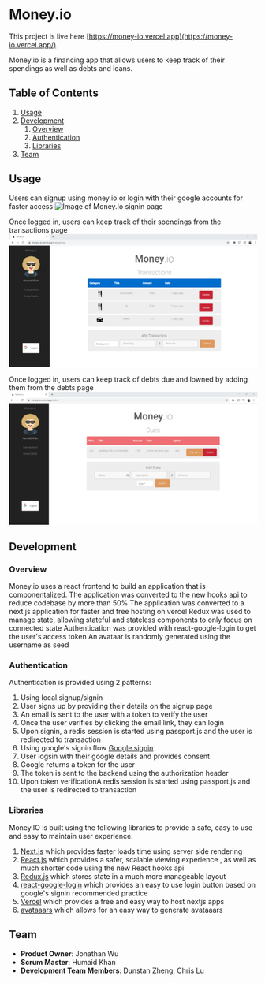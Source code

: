 # Money.io

This project is live here [https://money-io.vercel.app](https://money-io.vercel.app/)

Money.io is a financing app that allows users to keep track of their spendings as well as debts and loans.



## Table of Contents

1. [Usage](#Usage)
3. [Development](#development)
   1. [Overview](#Overview)
   2. [Authentication](#Authentication)
   3. [Libraries](#Libraries)
4. [Team](#team)

## Usage

Users can signup using money.io or login with their google accounts for faster access
![Image of Money.Io signin page](./signinPage.png)

Once logged in, users can keep track of their spendings from the transactions page
![Image of Money.Io transactions page](./transactions.png)

Once logged in, users can keep track of debts due and lowned by adding them from the debts page
![Image of Money.Io debts page](./debts.png)


## Development

### Overview
Money.io uses a react frontend to build an application that is componentalized.
The application was converted to the new hooks api to reduce codebase by more than 50%
The application was converted to a next js application for faster and free hosting on vercel
Redux was used to manage state, allowing stateful and stateless components to only focus on connected state
Authentication was provided with react-google-login to get the user's access token
An avataar is randomly generated using the username as seed

### Authentication

Authentication is provided using 2 patterns:
1. Using local signup/signin
  1. User signs up by providing their details on the signup page
  2. An email is sent to the user with a token to verify the user
  3. Once the user verifies by clicking the email link, they can login
  4. Upon signin, a redis session is started using passport.js and the user is redirected to transaction
2.  Using google's signin flow [Google signin](https://developers.google.com/identity/sign-in/web/backend-auth)
  1. User logsin with their google details and provides consent
  2. Google returns a token for the user
  3. The token is sent to the backend using the authorization header
  4. Upon token verificationA redis session is started using passport.js and the user is redirected to transaction



### Libraries

Money.IO is built using the following libraries to provide a safe, easy to use
and easy to maintain user experience.
1. [Next.js](http://nextjs.org/) which provides faster loads time using server side rendering
2. [React.js](https://reactjs.org/) which provides a safer, scalable viewing experience
, as well as much shorter code using the new React hooks api
3. [Redux.js](https://redux.js.org/) which stores state in a much more manageable layout
4. [react-google-login](https://github.com/anthonyjgrove/react-google-login) which provides an easy to use login
button based on google's signin recommended practice
4. [Vercel](https://vercel.com/) which provides a free and easy way to host nextjs apps
5. [avataaars](https://github.com/fangpenlin/avataaars) which allows for an easy way to generate avataaars


## Team

- **Product Owner**: Jonathan Wu
- **Scrum Master**: Humaid Khan
- **Development Team Members**: Dunstan Zheng, Chris Lu
